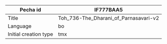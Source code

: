 |Pecha id | IF777BAA5
| --- | --- 
|Title | Toh_736-The_Dharani_of_Parnasavari-v2 
|Language | bo
|Initial creation type | tmx